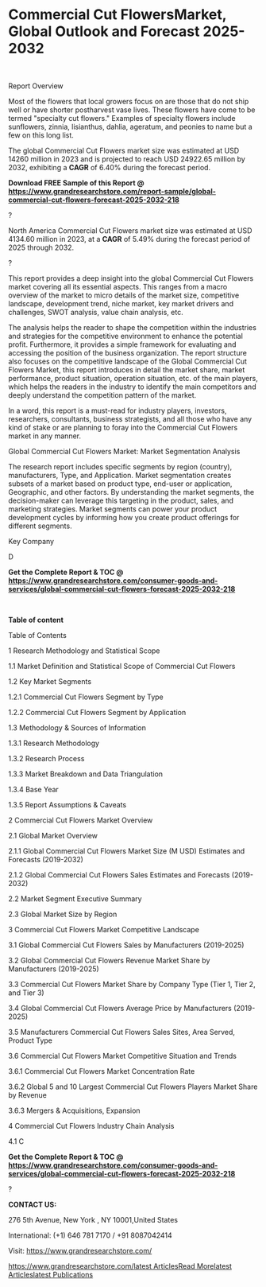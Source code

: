 <h1>Commercial Cut FlowersMarket, Global Outlook and Forecast 2025-2032</h1><br/><p>Report Overview</p>
 
 
 
 <p>Most of the flowers that local growers focus on are those that do not ship well or have shorter postharvest vase lives. These flowers have come to be termed "specialty cut flowers." Examples of specialty flowers include sunflowers, zinnia, lisianthus, dahlia, ageratum, and peonies to name but a few on this long list.</p>
 
 
 
 <p>The global Commercial Cut Flowers market size was estimated at USD 14260 million in 2023 and is projected to reach USD 24922.65 million by 2032, exhibiting a <strong>CAGR</strong> of 6.40% during the forecast period.</p>
 
 
 
 <div><b>Download FREE Sample of this Report @ <a href="https://www.grandresearchstore.com/report-sample/global-commercial-cut-flowers-forecast-2025-2032-218">https://www.grandresearchstore.com/report-sample/global-commercial-cut-flowers-forecast-2025-2032-218</a></b></div>
 
 
 
 <p>? </p>
 
 
 
 <p>North America Commercial Cut Flowers market size was estimated at USD 4134.60 million in 2023, at a <strong>CAGR</strong> of 5.49% during the forecast period of 2025 through 2032.</p>
 
 
 
 <p>? </p>
 
 
 
 <p>This report provides a deep insight into the global Commercial Cut Flowers market covering all its essential aspects. This ranges from a macro overview of the market to micro details of the market size, competitive landscape, development trend, niche market, key market drivers and challenges, SWOT analysis, value chain analysis, etc.</p>
 
 
 
 <p>The analysis helps the reader to shape the competition within the industries and strategies for the competitive environment to enhance the potential profit. Furthermore, it provides a simple framework for evaluating and accessing the position of the business organization. The report structure also focuses on the competitive landscape of the Global Commercial Cut Flowers Market, this report introduces in detail the market share, market performance, product situation, operation situation, etc. of the main players, which helps the readers in the industry to identify the main competitors and deeply understand the competition pattern of the market.</p>
 
 
 
 <p>In a word, this report is a must-read for industry players, investors, researchers, consultants, business strategists, and all those who have any kind of stake or are planning to foray into the Commercial Cut Flowers market in any manner.</p>
 
 
 
 <p>Global Commercial Cut Flowers Market: Market Segmentation Analysis</p>
 
 
 
 <p>The research report includes specific segments by region (country), manufacturers, Type, and Application. Market segmentation creates subsets of a market based on product type, end-user or application, Geographic, and other factors. By understanding the market segments, the decision-maker can leverage this targeting in the product, sales, and marketing strategies. Market segments can power your product development cycles by informing how you create product offerings for different segments.</p>
 
 
 
 <p>Key Company</p>
 
 
 
 <p>D</p>
 
 
 
 <div><b>Get the Complete Report & TOC @ <a href="https://www.grandresearchstore.com/consumer-goods-and-services/global-commercial-cut-flowers-forecast-2025-2032-218">https://www.grandresearchstore.com/consumer-goods-and-services/global-commercial-cut-flowers-forecast-2025-2032-218</a></b></div>
 
 
 
 <p><br />
 
 <b>Table of content</b></p>
 
 
 
 <p>Table of Contents<br />
 
 1 Research Methodology and Statistical Scope<br />
 
 1.1 Market Definition and Statistical Scope of Commercial Cut Flowers<br />
 
 1.2 Key Market Segments<br />
 
 1.2.1 Commercial Cut Flowers Segment by Type<br />
 
 1.2.2 Commercial Cut Flowers Segment by Application<br />
 
 1.3 Methodology & Sources of Information<br />
 
 1.3.1 Research Methodology<br />
 
 1.3.2 Research Process<br />
 
 1.3.3 Market Breakdown and Data Triangulation<br />
 
 1.3.4 Base Year<br />
 
 1.3.5 Report Assumptions & Caveats<br />
 
 2 Commercial Cut Flowers Market Overview<br />
 
 2.1 Global Market Overview<br />
 
 2.1.1 Global Commercial Cut Flowers Market Size (M USD) Estimates and Forecasts (2019-2032)<br />
 
 2.1.2 Global Commercial Cut Flowers Sales Estimates and Forecasts (2019-2032)<br />
 
 2.2 Market Segment Executive Summary<br />
 
 2.3 Global Market Size by Region<br />
 
 3 Commercial Cut Flowers Market Competitive Landscape<br />
 
 3.1 Global Commercial Cut Flowers Sales by Manufacturers (2019-2025)<br />
 
 3.2 Global Commercial Cut Flowers Revenue Market Share by Manufacturers (2019-2025)<br />
 
 3.3 Commercial Cut Flowers Market Share by Company Type (Tier 1, Tier 2, and Tier 3)<br />
 
 3.4 Global Commercial Cut Flowers Average Price by Manufacturers (2019-2025)<br />
 
 3.5 Manufacturers Commercial Cut Flowers Sales Sites, Area Served, Product Type<br />
 
 3.6 Commercial Cut Flowers Market Competitive Situation and Trends<br />
 
 3.6.1 Commercial Cut Flowers Market Concentration Rate<br />
 
 3.6.2 Global 5 and 10 Largest Commercial Cut Flowers Players Market Share by Revenue<br />
 
 3.6.3 Mergers & Acquisitions, Expansion<br />
 
 4 Commercial Cut Flowers Industry Chain Analysis<br />
 
 4.1 C</p>
 
 
 
 <div><b>Get the Complete Report & TOC @ <a href="https://www.grandresearchstore.com/consumer-goods-and-services/global-commercial-cut-flowers-forecast-2025-2032-218">https://www.grandresearchstore.com/consumer-goods-and-services/global-commercial-cut-flowers-forecast-2025-2032-218</a></b></div>
 
 
 
 <p>? </p>
 
 
 
 <p><b>CONTACT US:</b><br />
 
 276 5th Avenue, New York , NY 10001,United States<br />
 
 International: (+1) 646 781 7170 / +91 8087042414<br />
 
 Visit: <a href="https://www.grandresearchstore.com/">https://www.grandresearchstore.com/</a><br />
 
 <a href="https://gyeongbokgung.com">https://www.grandresearchstore.com/</a><a href="https://hallyeomaritime.com">latest Articles</a><a href="https://jingwansa.com">Read More</a><a href="https://nguoiviet.jp/">latest Articles</a><a href="https://www.intelmarketresearch.com/">latest Publications</a></p>